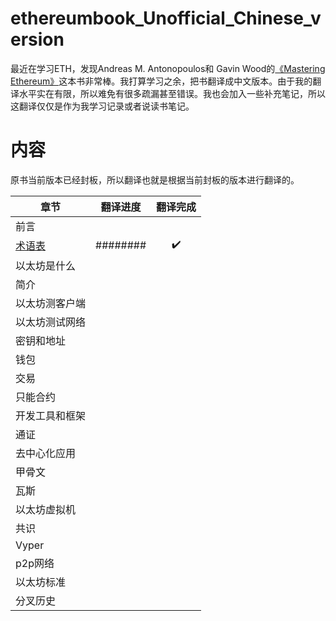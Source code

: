 # ethereumbook_Unofficial_Chinese_version

最近在学习ETH，发现Andreas M. Antonopoulos和 Gavin Wood的[《Mastering Ethereum》](https://github.com/ethereumbook/ethereumbook)这本书非常棒。我打算学习之余，把书翻译成中文版本。由于我的翻译水平实在有限，所以难免有很多疏漏甚至错误。我也会加入一些补充笔记，所以这翻译仅仅是作为我学习记录或者说读书笔记。

# 内容
原书当前版本已经封板，所以翻译也就是根据当前封板的版本进行翻译的。

| 章节 | 翻译进度 | 翻译完成 |
|-------|------|:------:|
| 前言 |  ||
| [术语表](glossary.md) | ######## | :heavy_check_mark: |
| 以太坊是什么 |  |  |
| 简介 |  |  |
| 以太坊测客户端 |  |  |
| 以太坊测试网络 |  ||
| 密钥和地址 |  |  |
| 钱包 |  |  |
| 交易 |  |  |
| 只能合约 |  |  |
| 开发工具和框架 |  |  |
| 通证 |  |  |
| 去中心化应用 |  ||
| 甲骨文 |  |  |
| 瓦斯 |  |  |
| 以太坊虚拟机 |  |  |
| 共识 |  |  |
| Vyper |  |  |
| p2p网络 |  |  |
| 以太坊标准 |  |  |
| 分叉历史 |  |  |

